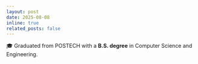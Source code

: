 ```yaml
---
layout: post
date: 2025-08-08
inline: true
related_posts: false
---
```


🎓 Graduated from POSTECH with a **B.S. degree** in Computer Science and Engineering.